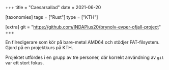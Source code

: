 +++
title = "Caesarsallad"
date = 2021-06-20

[taxonomies]
tags = ["Rust"]
type = ["KTH"]

[extra]
git = "https://github.com/INDAPlus20/brynolv-evper-ofjall-project"
+++

En filredigerare som kör på bare-metal AMD64 och stödjer
FAT-filsystem. Gjord på en projektkurs på KTH.

<!-- more -->

Projektet utfördes i en grupp av tre personer, där korrekt
användning av `git` var ett stort fokus.